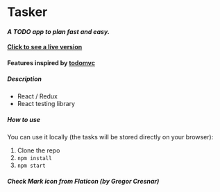 # **Tasker**

#### **_A TODO app to plan fast and easy._**

**[Click to see a live version](https://palimpzest-react-redux-todo.netlify.app/ 'Go to app')**

#### **Features inspired by [todomvc](http://todomvc.com/ 'Go to site')**

##### **Description**

- React / Redux
- React testing library

##### **How to use**

You can use it locally (the tasks will be stored directly on your browser):

1. Clone the repo
2. `npm install`
3. `npm start`

##### Check Mark icon from Flaticon (by Gregor Cresnar)
